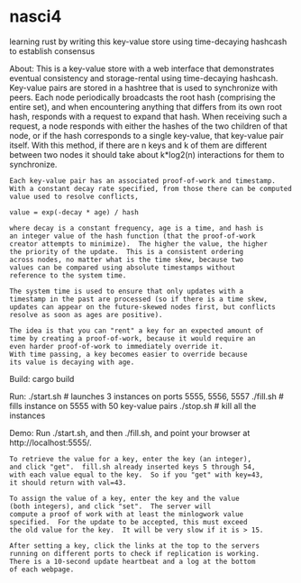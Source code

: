 # nasci4
learning rust by writing this key-value store using time-decaying hashcash to establish consensus

About:
	This is a key-value store with a web interface that demonstrates
	eventual consistency and storage-rental using time-decaying
	hashcash.  Key-value pairs are stored in a hashtree that is
	used to synchronize with peers.  Each node periodically broadcasts
	the root hash (comprising the entire set), and when encountering
	anything that differs from its own root hash, responds with a
	request to expand that hash.  When receiving such a request,
	a node responds with either the hashes of the two children
	of that node, or if the hash corresponds to a single key-value,
	that key-value pair itself.  With this method, if there are
	n keys and k of them are different between two nodes it should
	take about k*log2(n) interactions for them to synchronize.

	Each key-value pair has an associated proof-of-work and timestamp.
	With a constant decay rate specified, from those there can be computed 
	value used to resolve conflicts,

	value = exp(-decay * age) / hash

	where decay is a constant frequency, age is a time, and hash is
	an integer value of the hash function (that the proof-of-work
	creator attempts to minimize).  The higher the value, the higher
	the priority of the update.  This is a consistent ordering
	across nodes, no matter what is the time skew, because two
	values can be compared using absolute timestamps without
	reference to the system time.

	The system time is used to ensure that only updates with a
	timestamp in the past are processed (so if there is a time skew,
	updates can appear on the future-skewed nodes first, but conflicts
	resolve as soon as ages are positive).

	The idea is that you can "rent" a key for an expected amount of
	time by creating a proof-of-work, because it would require an
	even harder proof-of-work to immediately override it.
	With time passing, a key becomes easier to override because
	its value is decaying with age.


Build:
	cargo build

Run:
	./start.sh  # launches 3 instances on ports 5555, 5556, 5557
        ./fill.sh   # fills instance on 5555 with 50 key-value pairs
	./stop.sh   # kill all the instances


Demo:
	Run ./start.sh, and then ./fill.sh, and point your browser at
	http://localhost:5555/.

	To retrieve the value for a key, enter the key (an integer),
	and click "get".  fill.sh already inserted keys 5 through 54,
	with each value equal to the key.  So if you "get" with key=43,
	it should return with val=43.

	To assign the value of a key, enter the key and the value
	(both integers), and click "set".  The server will
	compute a proof of work with at least the minlogwork value
	specified.  For the update to be accepted, this must exceed
	the old value for the key.  It will be very slow if it is > 15.

	After setting a key, click the links at the top to the servers
	running on different ports to check if replication is working.
	There is a 10-second update heartbeat and a log at the bottom
	of each webpage.
